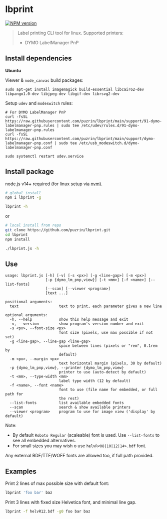 lbprint
=======

[![NPM version](https://img.shields.io/npm/v/lbprint.svg?style=flat)](https://www.npmjs.org/package/lbprint)

> Label printing CLI tool for linux. Supported printers:
>
> - DYMO LabelManager PnP


## Install dependencies

__Ubuntu__

Viewer & `node_canvas` build packages:

```
sudo apt-get install imagemagick build-essential libcairo2-dev libpango1.0-dev libjpeg-dev libgif-dev librsvg2-dev
```

Setup `udev` and `modeswitch` rules:

```
# For DYMO LabelManager PnP
curl -fsSL https://raw.githubusercontent.com/puzrin/lbprint/main/support/91-dymo-labelmanager-pnp.rules | sudo tee /etc/udev/rules.d/91-dymo-labelmanager-pnp.rules
curl -fsSL https://raw.githubusercontent.com/puzrin/lbprint/main/support/dymo-labelmanager-pnp.conf | sudo tee /etc/usb_modeswitch.d/dymo-labelmanager-pnp.conf

sudo systemctl restart udev.service
```


## Install package

node.js v14+ required (for linux setup via [nvm](https://github.com/nvm-sh/nvm)).

```sh
# global install
npm i lbprint -g

lbprint -h
```

or

```sh
# local install from repo
git clone https://github.com/puzrin/lbprint.git
cd lbprint
npm install

./lbprint.js -h
```


## Use

```
usage: lbprint.js [-h] [-v] [-s <px>] [-g <line-gap>] [-m <px>]
                  [-p {dymo_lm_pnp,view}] [-t <mm>] [-f <name>] [--list-fonts]
                  [--scan] [--viewer <program>]
                  [text ...]

positional arguments:
  text                  text to print, each parameter gives a new line

optional arguments:
  -h, --help            show this help message and exit
  -v, --version         show program's version number and exit
  -s <px>, --font-size <px>
                        font size (pixels, use max possible if not set)
  -g <line-gap>, --line-gap <line-gap>
                        space between lines (pixels or "rem", 0.1rem by
                        default)
  -m <px>, --margin <px>
                        text horizontal margin (pixels, 30 by default)
  -p {dymo_lm_pnp,view}, --printer {dymo_lm_pnp,view}
                        printer to use (auto-detect by default)
  -t <mm>, --type-width <mm>
                        label type width (12 by default)
  -f <name>, --font <name>
                        font to use (file name for embedded, or full path for
                        the rest)
  --list-fonts          list available embedded fonts
  --scan                search & show available printers
  --viewer <program>    program to use for image view ('display' by default)
```

Note:

- By default `Roboto Regular` (scaleable) font is used. Use `--list-fonts` to
see all embedded alternatives.
- For small sizes you may wish o use `helvR<08|10|12|14>.bdf` font.

Any external BDF/TTF/WOFF fonts are allowed too, if full path provided.


## Examples

Print 2 lines of max possible size with default font:

```sh
lbprint 'foo bar' baz
```

Print 3 lines with fixed size Helvetica font, and minimal line gap.

```sh
lbprint -f helvR12.bdf -g0 foo bar baz
```
